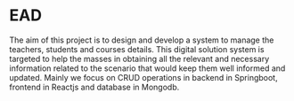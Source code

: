 # EAD
The aim of this project is to design and develop a system to manage the teachers, students and courses details. This digital solution system is targeted to help 
the masses in obtaining all the relevant and necessary information related to the scenario that would keep them well informed and updated. Mainly we focus on 
CRUD operations in backend in Springboot, frontend in Reactjs and database in Mongodb.
